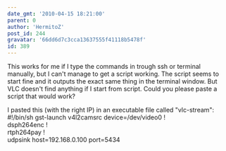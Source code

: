 ```yaml
---
date_gmt: '2010-04-15 18:21:00'
parent: 0
author: 'HermitoZ'
post_id: 244
gravatar: '66dd6d7c3cca13637555f41118b5478f'
id: 389
---
```


This works for me if I type the commands in trough ssh or terminal manually, but I can't manage to get a script working. The script seems to start fine and it outputs the exact same thing in the terminal window. But VLC doesn't find anything if I start from script. Could you please paste a script that would work?

I pasted this (with the right IP) in an executable file called "vlc-stream":
#!/bin/sh
gst-launch v4l2camsrc device=/dev/video0 ! \
           dsph264enc ! \
           rtph264pay ! \
           udpsink host=192.168.0.100 port=5434